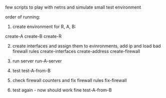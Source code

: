 few scripts to play with netns and simulate small test environment

order of running:
1. create environment for R, A, B:

create-A
create-B
create-R

2. create interfaces and assign them to evinronments, add ip and load bad firewall rules
create-interfaces
create-address
create-firewall

3. run server
run-A-server
4. test
test-A-from-B

5. check firewall counters and fix firewall rules
fix-firewall
6. test again - now should work fine
test-A-from-B
